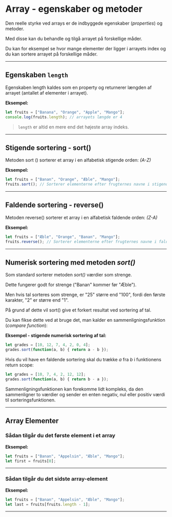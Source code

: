 # Array - egenskaber og metoder

Den reelle styrke ved arrays er de indbyggede egenskaber (*properties*) og metoder.

Med disse kan du behandle og tilgå arrayet på forskellige måder. 

Du kan for eksempel se hvor mange elementer der ligger i arrayets index og du kan sortere arrayet på forskellige måder.
___
## Egenskaben `length`

Egenskaben length kaldes som en property og returnerer længden af arrayet (antallet af elementer i arrayet).

**Eksempel:**
```js
let fruits = ["Banana", "Orange", "Apple", "Mango"];
console.log(fruits.length); // arrayets længde er 4
```
> `length` er altid en mere end det højeste array indeks.
___
## Stigende sortering - sort()
Metoden sort () sorterer et array i en  alfabetisk stigende orden: *(A-Z)*

**Eksempel:**
```js
let fruits = ["Banan", "Orange", "Æble", "Mango"];
fruits.sort(); // Sorterer elementerne efter frugternes navne i stigende orden
```
___
## Faldende sortering - reverse()
Metoden reverse() sorterer et array i en alfabetisk faldende orden: *(Z-A)*

**Eksempel:**
```js
let fruits = ["Æble", "Orange", "Banan", "Mango"];
fruits.reverse(); // Sorterer elementerne efter frugternes navne i faldende orden
```
___
## Numerisk sortering med metoden *sort()*

Som standard sorterer metoden *sort()* værdier som strenge.

Dette fungerer godt for strenge ("Banan" kommer før "Æble").

Men hvis tal sorteres som strenge, er "25" større end "100", fordi den første karakter, "2" er større end "1".

På grund af dette vil sort() give et forkert resultat ved sortering af tal.

Du kan fikse dette ved at bruge det, man kalder en sammenligningsfunktion (*compare function*):

**Eksempel - stigende numerisk sortering af tal:**
```js
let grades = [10, 12, 7, 4, 2, 0, 4];
grades.sort(function(a, b) { return a - b });
```
Hvis du vil have en faldende sortering skal du trække *a* fra *b* i funktionens return scope:
```js
let grades = [10, 7, 4, 2, 12, 12];
grades.sort(function(a, b) { return b - a });
```
Sammenligningsfunktionen kan forekomme lidt kompleks, da den sammenligner to værdier og sender en enten negativ, nul eller positiv værdi til sorteringsfunktionen. 
___
## Array Elementer

### Sådan tilgår du det første element i et array

**Eksempel:**
```js
let fruits = ["Banan", "Appelsin", "Æble", "Mango"];
let first = fruits[0];
```
___
### Sådan tilgår du det sidste array-element

**Eksempel:**
```js
let fruits = ["Banan", "Appelsin", "Æble", "Mango"];
let last = fruits[fruits.length - 1];
```
___

